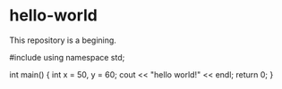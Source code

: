 # hello-world
This repository is a begining.

#include <iostream>
using namespace std;

int main()
{
  int x = 50, y = 60;
  cout << "hello world!" << endl;
  return 0;
}
